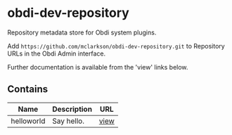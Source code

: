 # obdi-dev-repository
Repository metadata store for Obdi system plugins.

Add `https://github.com/mclarkson/obdi-dev-repository.git` to Repository URLs in the Obdi Admin interface.

Further documentation is available from the 'view' links below.

## Contains

|        Name          |  Description    |        URL                                           |
|----------------------|-----------------|------------------------------------------------------|
| helloworld           |  Say hello.     | [view](https://github.com/mclarkson/obdi-helloworld) |

